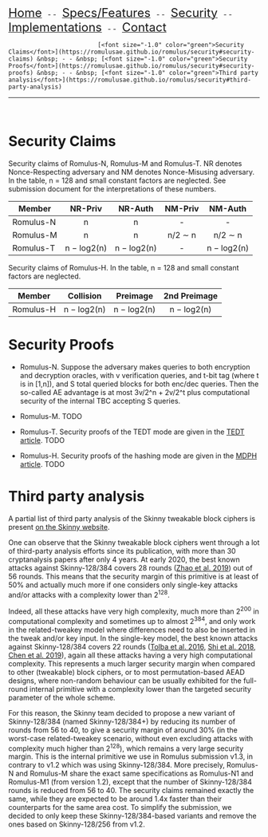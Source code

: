 [<font size="+2.5">Home</font>](https://romulusae.github.io/romulus/) &nbsp; - - &nbsp; [<font size="+2.5">Specs/Features</font>](https://romulusae.github.io/romulus/specs) &nbsp; - - &nbsp; [<font size="+2.5">Security</font>](https://romulusae.github.io/romulus/security) &nbsp; - - &nbsp; [<font size="+2.5">Implementations</font>](https://romulusae.github.io/romulus/impl)  &nbsp; - - &nbsp; [<font size="+2.5">Contact</font>](https://romulusae.github.io/romulus/contact)   

                             [<font size="-1.0" color="green">Security Claims</font>](https://romulusae.github.io/romulus/security#security-claims) &nbsp; - - &nbsp; [<font size="-1.0" color="green">Security Proofs</font>](https://romulusae.github.io/romulus/security#security-proofs) &nbsp; - - &nbsp; [<font size="-1.0" color="green">Third party analysis</font>](https://romulusae.github.io/romulus/security#third-party-analysis) 

---

&nbsp;   

# Security Claims

Security claims of Romulus-N, Romulus-M and Romulus-T. NR denotes Nonce-Respecting adversary and NM denotes Nonce-Misusing adversary. In the table, n = 128 and small constant
factors are neglected. See submission document for the interpretations of these numbers.

| Member        | NR-Priv           | NR-Auth   | NM-Priv | NM-Auth |   
| ------------- |:-------------:|:-------------:|:-------------:|:-------------:|  
| Romulus-N      | n | n | - | - |   
| Romulus-M      | n | n | n/2 ∼ n | n/2 ∼ n |   
| Romulus-T     | n − log2(n) | n − log2(n) | - |  n − log2(n) |   

Security claims of Romulus-H. In the table, n = 128 and small constant factors are neglected.

| Member        | Collision           | Preimage   | 2nd Preimage |   
| ------------- |:-------------:|:-------------:|:-------------:|   
| Romulus-H      | n − log2(n) | n − log2(n) | n − log2(n) |   


# Security Proofs

- Romulus-N. Suppose the adversary makes queries to both encryption and decryption oracles, with v verification queries, and t-bit tag (where t is in [1,n]), and S total queried blocks for both enc/dec queries. Then the so-called AE advantage is at most 3v/2^n + 2v/2^t plus computational security of the internal TBC accepting S queries. 

- Romulus-M. TODO

- Romulus-T. Security proofs of the TEDT mode are given in the [TEDT article](https://eprint.iacr.org/2019/137). TODO

- Romulus-H. Security proofs of the hashing mode are given in the [MDPH article](https://link.springer.com/chapter/10.1007/978-3-030-30530-7_4). TODO


# Third party analysis

A partial list of third party analysis of the Skinny tweakable block ciphers is present [on the Skinny website](https://sites.google.com/site/skinnycipher/security). 

One can observe that the Skinny tweakable block ciphers went through a lot of third-party analysis efforts since its publication, with more than 30 cryptanalysis papers after only 4 years. At early 2020, the best known attacks against Skinny-128/384 covers 28 rounds ([Zhao et al. 2019](https://eprint.iacr.org/2019/714)) out of 56 rounds. This means that the security margin of this primitive is at least of 50% and actually much more if one considers only single-key attacks and/or attacks with a complexity lower than 2<sup>128</sup>.

Indeed, all these attacks have very high complexity, much more than 2<sup>200</sup> in computational complexity and sometimes up to almost 2<sup>384</sup>, and only work in the related-tweakey model where differences need to also be inserted in the tweak and/or key input. In the single-key model, the best known attacks against Skinny-128/384 covers 22 rounds ([Tolba et al. 2016](https://eprint.iacr.org/2016/1115.pdf), [Shi et al. 2018](https://eprint.iacr.org/2018/813.pdf), [Chen et al. 2019](https://link.springer.com/chapter/10.1007/978-3-030-41579-2_14)), again all these attacks having a very high computational complexity. This represents a much larger security margin when compared to other (tweakable) block ciphers, or to most permutation-based AEAD designs, where non-random behaviour can be usually exhibited for the full-round internal primitive with a complexity lower than the targeted security parameter of the whole scheme. 

For this reason, the Skinny team decided to propose a new variant of Skinny-128/384 (named Skinny-128/384+) by reducing its number of rounds from 56 to 40, to give a security margin of around 30% (in the worst-case related-tweakey scenario, without even excluding attacks with complexity much higher than 2<sup>128</sup>), which remains a very large security margin. This is the internal primitive we use in Romulus submission v1.3, in contrary to v1.2 which was using Skinny-128/384. More precisely, Romulus-N and Romulus-M share the exact same specifications as Romulus-N1 and Romulus-M1 (from version 1.2), except that the number of Skinny-128/384 rounds is reduced from 56 to 40. The security claims remained exactly the same, while they are expected to be around 1.4x faster than their counterparts for the same area cost. To simplify the submission, we decided to only keep these Skinny-128/384-based variants and remove the ones based on Skinny-128/256 from v1.2.
